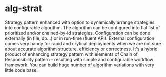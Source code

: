 # alg-strat
Strategy pattern enhanced with option to dynamically arrange strategies into configurable algorithm. The algorithm can be configured into flat list of prioritized and/or chained-by-id strategies. Configuration can be done externally (in file, db...) or in run-time (fluent API). External configuration comes very handy for rapid and crytical deployments when we are not sure about accurate algorithm structure, efficiency or correctness. It's a hybrid product of enhancing strategy pattern with elements of Chain of Responsibility pattern - resulting with simple and configurable workflow framework. You can build huge number of algorithm variations with very little code base.      
